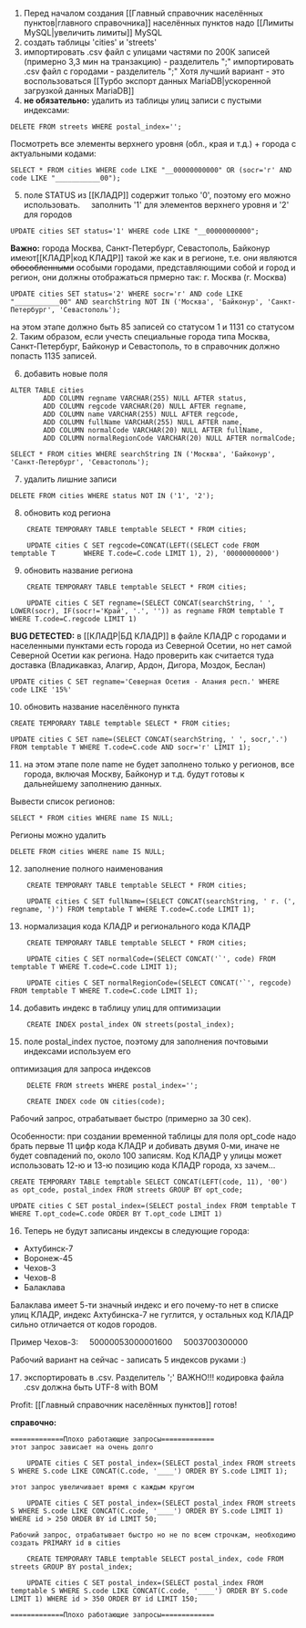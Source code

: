 1. Перед началом создания [[Главный справочник населённых пунктов|главного справочника]] населённых пунктов надо [[Лимиты MySQL|увеличить лимиты]] MySQL
2. создать таблицы 'cities' и 'streets'
3. импортировать .csv файл с улицами частями по 200К записей (примерно 3,3 мин на транзакцию) - разделитель ";"
	импортировать .csv файл с городами - разделитель ";"
	Хотя лучший вариант - это воспользоваться [[Турбо экспорт данных MariaDB|ускоренной загрузкой данных MariaDB]]
4. **не обязательно:** удалить из таблицы улиц записи с пустыми индексами:
```
DELETE FROM streets WHERE postal_index='';
```
Посмотреть все элементы верхнего уровня (обл., края и т.д.) + города с актуальными кодами:
```
SELECT * FROM cities WHERE code LIKE "__00000000000" OR (socr='г' AND code LIKE "___________00");
```
5. поле STATUS из [[КЛАДР]] содержит только '0', поэтому его можно использовать.
    заполнить '1' для элементов верхнего уровня и '2' для городов
```
UPDATE cities SET status='1' WHERE code LIKE "__00000000000";
```
**Важно:**
	 города Москва, Санкт-Петербург, Севастополь, Байконур имеют[[КЛАДР|код КЛАДР]] такой же как и в регионе, т.е. они являются ~~обособленными~~ особыми городами, представляющими собой и город и регион, они должны отображаться прмерно так: г. Москва (г. Москва)
```
UPDATE cities SET status='2' WHERE socr='г' AND code LIKE "___________00" AND searchString NOT IN ('Москва', 'Байконур', 'Санкт-Петербург', 'Севастополь');
```
на этом этапе должно быть 85 записей со статусом 1 и 1131 со статусом 2. Таким образом, если учесть специальные города типа Москва, Санкт-Петербург, Байконур и Севастополь, то в справочник должно попасть 1135 записей.

6. добавить новые поля
```
ALTER TABLE cities
        ADD COLUMN regname VARCHAR(255) NULL AFTER status,
        ADD COLUMN regcode VARCHAR(20) NULL AFTER regname,
        ADD COLUMN name VARCHAR(255) NULL AFTER regcode,
        ADD COLUMN fullName VARCHAR(255) NULL AFTER name,
        ADD COLUMN normalCode VARCHAR(20) NULL AFTER fullName,
        ADD COLUMN normalRegionCode VARCHAR(20) NULL AFTER normalCode;
		
SELECT * FROM cities WHERE searchString IN ('Москва', 'Байконур', 'Санкт-Петербург', 'Севастополь');
```
7. удалить лишние записи
```
DELETE FROM cities WHERE status NOT IN ('1', '2');
```
8. обновить код региона
```
	CREATE TEMPORARY TABLE temptable SELECT * FROM cities;

	UPDATE cities C SET regcode=CONCAT(LEFT((SELECT code FROM temptable T 		WHERE T.code=C.code LIMIT 1), 2), '00000000000')
```
9. обновить название региона

```
    CREATE TEMPORARY TABLE temptable SELECT * FROM cities;

	UPDATE cities C SET regname=(SELECT CONCAT(searchString, ' ', LOWER(socr), IF(socr!='Край', '.', '')) as regname FROM temptable T WHERE T.code=C.regcode LIMIT 1)
```

**BUG DETECTED:** в [[КЛАДР|БД КЛАДР]] в файле КЛАДР с городами и населенными пунктами есть города из Северной Осетии, но нет самой Северной Осетии как региона. Надо проверить как считается туда доставка (Владикавказ, Алагир, Ардон, Дигора, Моздок, Беслан)

```
UPDATE cities C SET regname='Северная Осетия - Алания респ.' WHERE code LIKE '15%'
```
10. обновить название населённого пункта
```
CREATE TEMPORARY TABLE temptable SELECT * FROM cities;

UPDATE cities C SET name=(SELECT CONCAT(searchString, ' ', socr,'.') FROM temptable T WHERE T.code=C.code AND socr='г' LIMIT 1);
```
11. на этом этапе поле name не будет заполнено только у регионов, все города, включая Москву, Байконур и т.д. будут готовы к дальнейшему заполнению данных.

Вывести список регионов:
```
SELECT * FROM cities WHERE name IS NULL;
```
Регионы можно удалить
```
DELETE FROM cities WHERE name IS NULL;
```
12. заполнение полного наименования
```
    CREATE TEMPORARY TABLE temptable SELECT * FROM cities;

    UPDATE cities C SET fullName=(SELECT CONCAT(searchString, ' г. (', regname, ')') FROM temptable T WHERE T.code=C.code LIMIT 1);
```
13. нормализация кода КЛАДР и регионального кода КЛАДР
```
    CREATE TEMPORARY TABLE temptable SELECT * FROM cities;

    UPDATE cities C SET normalCode=(SELECT CONCAT('`', code) FROM temptable T WHERE T.code=C.code LIMIT 1);

    UPDATE cities C SET normalRegionCode=(SELECT CONCAT('`', regcode) FROM temptable T WHERE T.code=C.code LIMIT 1);
```
14. добавить индекс в таблицу улиц для оптимизации
```
    CREATE INDEX postal_index ON streets(postal_index);
```
15) поле postal_index пустое, поэтому для заполнения почтовыми индексами используем его

оптимизация для запроса индексов
```
    DELETE FROM streets WHERE postal_index='';

    CREATE INDEX code ON cities(code);
```
Рабочий запрос, отрабатывает быстро (примерно за 30 сек).

Особенности: при создании временной таблицы для поля opt_code надо брать первые 11 цифр кода КЛАДР и добивать двумя 0-ми, иначе не будет совпадений по, около 100 записям. Код КЛАДР у улицы может использовать 12-ю и 13-ю позицию кода КЛАДР города, хз зачем...
```
CREATE TEMPORARY TABLE temptable SELECT CONCAT(LEFT(code, 11), '00') as opt_code, postal_index FROM streets GROUP BY opt_code;

UPDATE cities C SET postal_index=(SELECT postal_index FROM temptable T WHERE T.opt_code=C.code ORDER BY T.opt_code LIMIT 1)
```
16. Теперь не будут записаны индексы в следующие города:
- Ахтубинск-7
- Воронеж-45
- Чехов-3
- Чехов-8
- Балаклава

Балаклава имеет 5-ти значный индекс и его почему-то нет в списке улиц КЛАДР, индекс Ахтубинска-7 не гуглится, у остальных код КЛАДР сильно отличается от кодов городов.

Пример Чехов-3:
    50000053000001600
    5003700300000
	
Рабочий вариант на сейчас - записать 5 индексов руками :)

17. экспортировать в .csv. Разделитель ';'
ВАЖНО!!! кодировка файла .csv должна быть UTF-8 with BOM

Profit: [[Главный справочник населённых пунктов]] готов!

**справочно:**

```
=============Плохо работающие запросы=============
этот запрос зависает на очень долго

	UPDATE cities C SET postal_index=(SELECT postal_index FROM streets S WHERE S.code LIKE CONCAT(C.code, '____') ORDER BY S.code LIMIT 1);
  
этот запрос увеличивает время с каждым кругом

	UPDATE cities C SET postal_index=(SELECT postal_index FROM streets S WHERE S.code LIKE CONCAT(C.code, '____') ORDER BY S.code LIMIT 1) WHERE id > 250 ORDER BY id LIMIT 50;

Рабочий запрос, отрабатывает быстро но не по всем строчкам, необходимо создать PRIMARY id в cities

	CREATE TEMPORARY TABLE temptable SELECT postal_index, code FROM streets GROUP BY postal_index;

	UPDATE cities C SET postal_index=(SELECT postal_index FROM temptable S WHERE S.code LIKE CONCAT(C.code, '____') ORDER BY S.code LIMIT 1) WHERE id > 350 ORDER BY id LIMIT 150;

=============Плохо работающие запросы=============
```